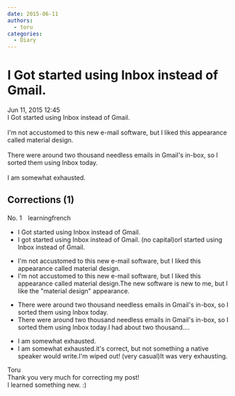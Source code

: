 ```yaml
---
date: 2015-06-11
authors:
  - toru
categories:
  - Diary
---
```


<h1 id="subject_show">I Got started using Inbox instead of Gmail.</h1>
<div class="date">Jun 11, 2015 12:45</div>
<div id="post"><div id="body_show_ori">
I Got started using Inbox instead of Gmail.<br/><br/>I'm not accustomed to this new e-mail software, but I liked this appearance called material design.<br/><br/>There were around two thousand needless emails in Gmail's in-box, so I sorted them using Inbox today.<br/><br/>I am somewhat exhausted.
</div></div>

<!-- more -->


## Corrections (1)
<div id="block"><div class="first_name"> No. 1　<span class="just_name">learningfrench</span></div><div id="block2">
<ul class="correction_field">
<li class="incorrect">I Got started using Inbox instead of Gmail.</li>
<li class="corrected correct">
I got started using Inbox instead of Gmail. (no capital)orI started using Inbox instead of Gmail.
</li>
</ul>
<ul class="correction_field">
<li class="incorrect">I'm not accustomed to this new e-mail software, but I liked this appearance called material design.</li>
<li class="corrected correct">
I'm not accustomed to this new e-mail software, but I liked this appearance called material design.The new software is new to me, but I like the "material design" appearance.
</li>
</ul>
<ul class="correction_field">
<li class="incorrect">There were around two thousand needless emails in Gmail's in-box, so I sorted them using Inbox today.</li>
<li class="corrected correct">
There were around two thousand needless emails in Gmail's in-box, so I sorted them using Inbox today.I had about two thousand....
</li>
</ul>
<ul class="correction_field">
<li class="incorrect">I am somewhat exhausted.</li>
<li class="corrected correct">
I am somewhat exhausted.it's correct, but not something a native speaker would write.I'm wiped out! (very casual)It was very exhausting.
</li>
</ul>
</div><div class="name"><span class="just_name">Toru</span><br>
Thank you very much for correcting my post!<br/>I learned something new. :)
</div>
</div>
